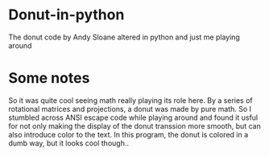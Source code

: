 # Donut-in-python
The donut code by Andy Sloane altered in python and just me playing around

# Some notes 
So it was quite cool seeing math really playing its role here. By a series of rotational matrices and projections, 
a donut was made by pure math. So I stumbled across ANSI escape code while playing around and found it usful for not only making the display of the donut transsion more smooth, but can also introduce color to the text. In this program, the donut is colored in a dumb way, but it looks cool though..

